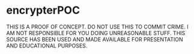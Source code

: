 # encrypterPOC

THIS IS A PROOF OF CONCEPT. DO NOT USE THIS TO COMMIT CRIME.
I AM NOT RESPONSIBLE FOR YOU DOING UNREASONABLE STUFF.
THIS SOURCE HAS BEEN USED AND MADE AVAILABLE FOR PRESENTATION AND EDUCATIONAL PURPOSES. 
